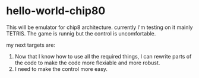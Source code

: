 # hello-world-chip80
This will be emulator for chip8 architecture.
currently I'm testing on it mainly TETRIS.
The game is runnig but the control is uncomfortable.

my next targets are:
1) Now that I know how to use all the required things, I can rewrite parts of the code to make the code more flexiable and more
   robust.
2) I need to make the control more easy.
